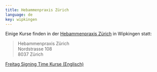 ```yaml
---
title: Hebammenpraxis Zürich
language: de
key: wipkingen
---
```


Einige Kurse finden in der [Hebammenpraxis Zürich](http://www.hebammenpraxis-zuerich.ch/) in Wipkingen statt:

> Hebammenpraxis Zürich<br/>
> Nordstrasse 108<br/>
> 8037 Zürich

<a href="{% link signingtime/index.html %}" role="button" class="btn btn-primary">Freitag Signing Time Kurse (Englisch)</a>